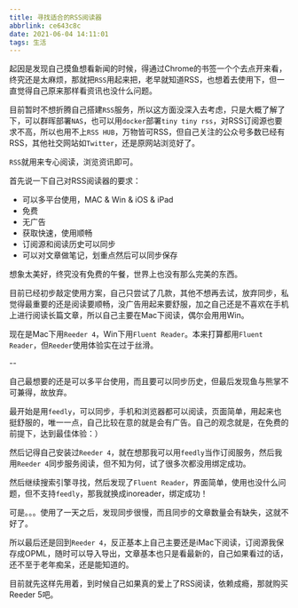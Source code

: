 ```yaml
---
title: 寻找适合的RSS阅读器
abbrlink: ce643c8c
date: 2021-06-04 14:11:01
tags: 生活
---
```


起因是发现自己摸鱼想看新闻的时候，得通过Chrome的书签一个个去点开来看，终究还是太麻烦，那就把`RSS`用起来把，老早就知道RSS，也想着去使用下，但一直觉得自己原来那样看资讯也没什么问题。

目前暂时不想折腾自己搭建`RSS`服务，所以这方面没深入去考虑，只是大概了解了下，可以群晖部署`NAS`，也可以用`docker`部署`tiny tiny rss`，对RSS订阅源也要求不高，所以也用不上`RSS HUB`，万物皆可RSS，但自己关注的公众号多数已经有RSS，其他社交网站如`Twitter`，还是原网站浏览好了。

<!--more-->

`RSS`就用来专心阅读，浏览资讯即可。

首先说一下自己对RSS阅读器的要求：

- 可以多平台使用，MAC & Win & iOS & iPad
- 免费
- 无广告
- 获取快速，使用顺畅
- 订阅源和阅读历史可以同步
- 可以对文章做笔记，划重点然后可以同步保存

想象太美好，终究没有免费的午餐，世界上也没有那么完美的东西。

目前已经初步敲定使用方案，自己只尝试了几款，其他不想再去试，放弃同步，私觉得最重要的还是阅读要顺畅，没广告用起来要舒服，加之自己还是不喜欢在手机上进行阅读长篇文章，所以自己主要在Mac下阅读，偶尔会用用Win。

现在是Mac下用`Reeder 4`，Win下用`Fluent Reader`。本来打算都用`Fluent Reader`，但`Reeder`使用体验实在过于丝滑。

--

自己最想要的还是可以多平台使用，而且要可以同步历史，但最后发现鱼与熊掌不可兼得，故放弃。

最开始是用`feedly`，可以同步，手机和浏览器都可以阅读，页面简单，用起来也挺舒服的，唯一一点，自己比较在意的就是会有广告。自己的观念就是，在免费的前提下，达到最佳体验：）

然后记得自己安装过`Reeder 4`，就在想那我可以用`feedly`当作订阅服务，然后我用`Reeder 4`同步服务阅读，但不知为何，试了很多次都没用绑定成功。

然后继续搜索引擎寻找，然后发现了`Fluent Reader`，界面简单，使用也没什么问题，但不支持`feedly`，那我就换成inoreader，绑定成功！

可是。。。使用了一天之后，发现同步很慢，而且同步的文章数量会有缺失，这就不好了。

所以最后还是回到`Reeder 4`，反正基本上自己主要还是iMac下阅读，订阅源我保存成OPML，随时可以导入导出，文章基本也只是看最新的，自己如果看过的话，还不至于老年痴呆，还是能知道的。

目前就先这样先用着，到时候自己如果真的爱上了RSS阅读，依赖成瘾，那就购买Reeder 5吧。